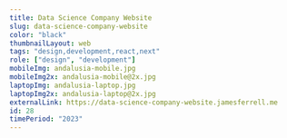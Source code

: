 ```yaml
---
title: Data Science Company Website
slug: data-science-company-website
color: "black"
thumbnailLayout: web
tags: "design,development,react,next"
role: ["design", "development"]
mobileImg: andalusia-mobile.jpg
mobileImg2x: andalusia-mobile@2x.jpg
laptopImg: andalusia-laptop.jpg
laptopImg2x: andalusia-laptop@2x.jpg
externalLink: https://data-science-company-website.jamesferrell.me
id: 28
timePeriod: "2023"
---
```

